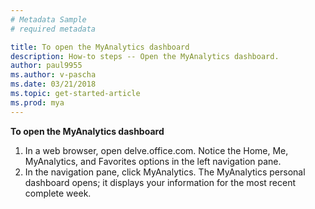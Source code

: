 ```yaml
---
# Metadata Sample
# required metadata

title: To open the MyAnalytics dashboard
description: How-to steps -- Open the MyAnalytics dashboard. 
author: paul9955
ms.author: v-pascha
ms.date: 03/21/2018
ms.topic: get-started-article
ms.prod: mya
---
```


**To open the MyAnalytics dashboard**

 1. In a web browser, open delve.office.com. Notice the Home, Me, MyAnalytics, and Favorites options in the left navigation pane.
 2. In the navigation pane, click MyAnalytics. The MyAnalytics personal dashboard opens; it displays your information for the most recent complete week. 